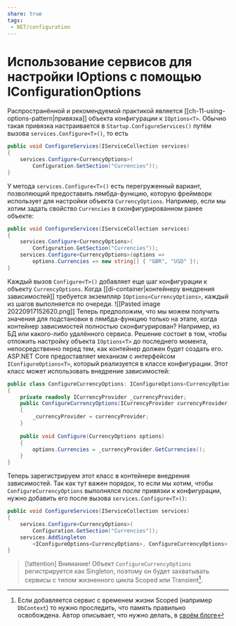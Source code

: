 ```yaml
---
share: true
tags:
 - NET/configuration
---
```

# Использование сервисов для настройки IOptions с помощью IConfigurationOptions
Распространённой и рекомендуемой практикой является [[ch-11-using-options-pattern|привязка]] объекта конфигурации к `IOptions<T>`. Обычно такая привязка настраивается в `Startup.ConfigureServices()` путём вызова `services.Configure<T>()`, то есть
```csharp
public void ConfigureServices(IServiceCollection services)
{
	services.Configure<CurrencyOptions>(
		Configuration.GetSection("Currencies"));
}
```
У метода `services.Configure<T>()` есть перегруженный вариант, позволяющий предоставить лямбда-функцию, которую фреймворк использует для настройки объекта `CurrencyOptions`.
Например, если мы хотим задать свойство `Currencies` в сконфигурированном ранее объекте:
```csharp
public void ConfigureServices(IServiceCollection services)
{
	services.Configure<CurrencyOptions>(
		Configuration.GetSection("Currencies"));
	services.Configure<CurrencyOptions>(options =>
		options.Currencies => new string[] { "GBR", "USD" });
}
```
Каждый вызов `Configure<T>()` добавляет еще шаг конфигурации к объекту `CurrencyOptions`. Когда [[di-container|контейнеру внедрения зависимостей]] требуется экземпляр `IOptions<CurrencyOptions>`, каждый из шагов выполняется по очереди.
![[Pasted image 20220917152620.png]]
Теперь предположим, что мы можем получить значения для подстановки в лямбда-функцию только на этапе, когда контейнер зависимостей полностью сконфигурирован? Например, из БД или какого-либо удалённого сервиса.
Решение состоит в том, чтобы отложить настройку объекта `IOptions<T>` до последнего момента, непосредственно перед тем, как контейнер должен будет создать его. ASP.NET Core предоставляет механизм с интерфейсом `IConfigureOptions<T>`, который реализуется в классе конфигурации. Этот класс может использовать внедрение зависимостей:
```csharp
public class ConfigureCurrencyOptions: IConfigureOptions<CurrencyOptions>
{
	private readonly ICurrencyProvider _currencyProvider;
	public ConfigureCurrencyOptions(ICurrencyProvider currencyProvider)
	{
		_currencyProvider = currencyProvider;
	}
	
	public void Configure(CurrencyOptions options)
	{
		options.Currencies = _currencyProvider.GetCurrencies();
	}
}
```
Теперь зарегистрируем этот класс в контейнере внедрения зависимостей. Так как тут важен порядок, то если мы хотим, чтобы `ConfigureCurrencyOptions` выполнялся *после* привязки к конфигурации, нужно добавить его после вызова `services.Configure<T>()`:
```csharp
public void ConfigureServices(IServiceCollection services)
{
	services.Configure<CurrencyOptions>(
		Configuration.GetSection("Currencies"));
	services.AddSingleton
		<IConfigureOptions<CurrencyOptions>, ConfigureCurrencyOptions>();
}
```
> [!attention] Внимание!
> Объект `ConfigureCurrencyOptions` регистрируется как Singleton, поэтому он будет захватывать сервисы с типом жизненного цикла Scoped или Transient[^1].

[^1]: Если добавляется сервис с временем жизни Scoped (например `DbContext`) то нужно проследить, что память правильно освобождена. Автор описывает, что нужно делать, в [своём блоге](https://andrewlock.net/access-services-inside-options-and-startup-using-configureoptions/)
